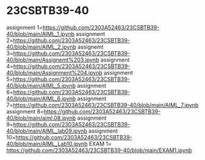 # 23CSBTB39-40
assignment 1=https://github.com/2303A52463/23CSBTB39-40/blob/main/AIML_1.ipynb
assignment 2=https://github.com/2303A52463/23CSBTB39-40/blob/main/AIML_2.ipynb
assignemt 3=https://github.com/2303A52463/23CSBTB39-40/blob/main/Assignemt%203.ipynb
assignment 4=https://github.com/2303A52463/23CSBTB39-40/blob/main/Assignment%204.ipynb
assignment 5=https://github.com/2303A52463/23CSBTB39-40/blob/main/AIML_5.ipynb
assignment 6=https://github.com/2303A52463/23CSBTB39-40/blob/main/AIML_6.ipynb
assignment 7=https://github.com/2303A52463/23CSBTB39-40/blob/main/AIML_7.ipynb
assignment 8=https://github.com/2303A52463/23CSBTB39-40/blob/main/aiml.08.ipynb
assignment 9=https://github.com/2303A52463/23CSBTB39-40/blob/main/AIML_lab09.ipynb
assignment 10=https://github.com/2303A52463/23CSBTB39-40/blob/main/AIML_Lab10.ipynb
EXAM 1= https://github.com/2303A52463/23CSBTB39-40/blob/main/EXAM1.ipynb
